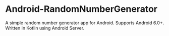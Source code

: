 # Android-RandomNumberGenerator
A simple random number generator app for Android. Supports Android 6.0+. Written in Kotlin using Android Server.
